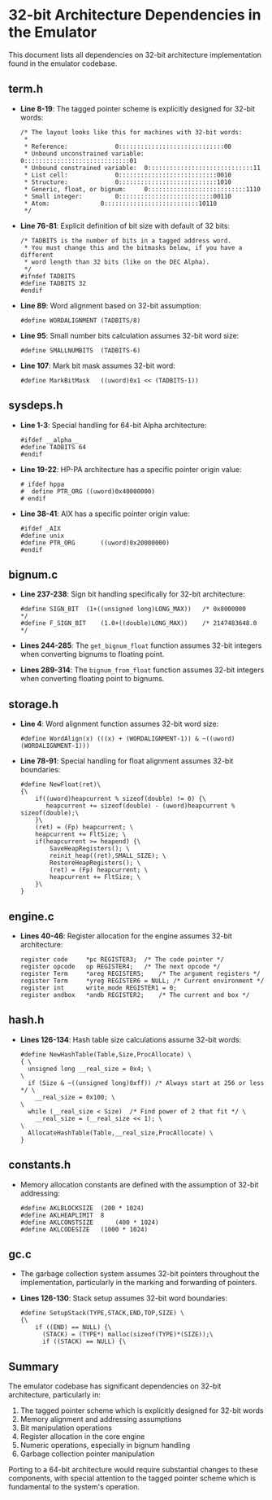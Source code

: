 # 32-bit Architecture Dependencies in the Emulator

This document lists all dependencies on 32-bit architecture implementation found in the emulator codebase.

## term.h

- **Line 8-19**: The tagged pointer scheme is explicitly designed for 32-bit words:
  ```
  /* The layout looks like this for machines with 32-bit words:
   *
   * Reference:				0:::::::::::::::::::::::::::::00
   * Unbound unconstrained variable:	0:::::::::::::::::::::::::::::01
   * Unbound constrained variable:	0:::::::::::::::::::::::::::::11
   * List cell:				0:::::::::::::::::::::::::::0010
   * Structure:				0:::::::::::::::::::::::::::1010
   * Generic, float, or bignum:		0:::::::::::::::::::::::::::1110
   * Small integer:			0::::::::::::::::::::::::::00110
   * Atom:				0::::::::::::::::::::::::::10110
   */
  ```

- **Line 76-81**: Explicit definition of bit size with default of 32 bits:
  ```
  /* TADBITS is the number of bits in a tagged address word.
   * You must change this and the bitmasks below, if you have a different
   * word length than 32 bits (like on the DEC Alpha).
   */
  #ifndef TADBITS
  #define TADBITS 32
  #endif
  ```

- **Line 89**: Word alignment based on 32-bit assumption:
  ```
  #define WORDALIGNMENT	(TADBITS/8)
  ```

- **Line 95**: Small number bits calculation assumes 32-bit word size:
  ```
  #define SMALLNUMBITS	(TADBITS-6)
  ```

- **Line 107**: Mark bit mask assumes 32-bit word:
  ```
  #define MarkBitMask	((uword)0x1 << (TADBITS-1))
  ```

## sysdeps.h

- **Line 1-3**: Special handling for 64-bit Alpha architecture:
  ```
  #ifdef __alpha__
  #define TADBITS 64
  #endif
  ```

- **Line 19-22**: HP-PA architecture has a specific pointer origin value:
  ```
  # ifdef hppa
  #  define PTR_ORG	((uword)0x40000000)
  # endif
  ```

- **Line 38-41**: AIX has a specific pointer origin value:
  ```
  #ifdef _AIX
  #define unix
  #define PTR_ORG		((uword)0x20000000)
  #endif
  ```

## bignum.c

- **Line 237-238**: Sign bit handling specifically for 32-bit architecture:
  ```
  #define SIGN_BIT	(1+((unsigned long)LONG_MAX))	/* 0x8000000    */
  #define F_SIGN_BIT	(1.0+((double)LONG_MAX))	/* 2147483648.0 */
  ```

- **Lines 244-285**: The `get_bignum_float` function assumes 32-bit integers when converting bignums to floating point.

- **Lines 289-314**: The `bignum_from_float` function assumes 32-bit integers when converting floating point to bignums.

## storage.h

- **Line 4**: Word alignment function assumes 32-bit word size:
  ```
  #define WordAlign(x) (((x) + (WORDALIGNMENT-1)) & ~((uword) (WORDALIGNMENT-1)))
  ```

- **Line 78-91**: Special handling for float alignment assumes 32-bit boundaries:
  ```
  #define NewFloat(ret)\
  {\
      if((uword)heapcurrent % sizeof(double) != 0) {\
         heapcurrent += sizeof(double) - (uword)heapcurrent % sizeof(double);\
      }\
      (ret) = (Fp) heapcurrent; \
      heapcurrent += FltSize; \
      if(heapcurrent >= heapend) {\
          SaveHeapRegisters(); \
          reinit_heap((ret),SMALL_SIZE); \
          RestoreHeapRegisters(); \
          (ret) = (Fp) heapcurrent; \
          heapcurrent += FltSize; \
      }\
  }
  ```

## engine.c

- **Lines 40-46**: Register allocation for the engine assumes 32-bit architecture:
  ```
  register code		*pc REGISTER3;	/* The code pointer */
  register opcode	op REGISTER4;	/* The next opcode */
  register Term 	*areg REGISTER5; 	/* The argument registers */
  register Term 	*yreg REGISTER6 = NULL;	/* Current environment */
  register int		write_mode REGISTER1 = 0;
  register andbox 	*andb REGISTER2;	/* The current and box */
  ```

## hash.h

- **Lines 126-134**: Hash table size calculations assume 32-bit words:
  ```
  #define NewHashTable(Table,Size,ProcAllocate) \
  { \
    unsigned long __real_size = 0x4; \
  \
    if (Size & ~((unsigned long)0xff)) /* Always start at 256 or less */ \
      __real_size = 0x100; \
  \
    while (__real_size < Size)	/* Find power of 2 that fit */ \
      __real_size = (__real_size << 1); \
  \
    AllocateHashTable(Table,__real_size,ProcAllocate) \
  }
  ```

## constants.h

- Memory allocation constants are defined with the assumption of 32-bit addressing:
  ```
  #define AKLBLOCKSIZE	(200 * 1024)
  #define AKLHEAPLIMIT	8
  #define AKLCONSTSIZE  	(400 * 1024)
  #define AKLCODESIZE	(1000 * 1024)
  ```

## gc.c

- The garbage collection system assumes 32-bit pointers throughout the implementation, particularly in the marking and forwarding of pointers.

- **Lines 126-130**: Stack setup assumes 32-bit word boundaries:
  ```
  #define SetupStack(TYPE,STACK,END,TOP,SIZE) \
  {\
      if ((END) == NULL) {\
        (STACK) = (TYPE*) malloc(sizeof(TYPE)*(SIZE));\
        if ((STACK) == NULL) {\
  ```

## Summary

The emulator codebase has significant dependencies on 32-bit architecture, particularly in:

1. The tagged pointer scheme which is explicitly designed for 32-bit words
2. Memory alignment and addressing assumptions
3. Bit manipulation operations
4. Register allocation in the core engine
5. Numeric operations, especially in bignum handling
6. Garbage collection pointer manipulation

Porting to a 64-bit architecture would require substantial changes to these components, with special attention to the tagged pointer scheme which is fundamental to the system's operation.
